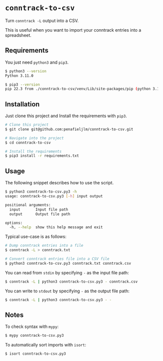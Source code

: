 # `conntrack-to-csv`

Turn `conntrack -L` output into a CSV.

This is useful when you want to import your conntrack entries into a spreadsheet.

## Requirements

You just need `python3` and `pip3`.

```sh
$ python3 --version
Python 3.11.0

$ pip3 --version
pip 22.3 from ./conntrack-to-csv/venv/Lib/site-packages/pip (python 3.11)
```

## Installation

Just clone this project and Install the requirements with `pip3`.

```sh
# Clone this project
$ git clone git@github.com:penafieljlm/conntrack-to-csv.git

# Navigate into the project
$ cd conntrack-to-csv

# Install the requirements
$ pip3 install -r requirements.txt
```

## Usage

The following snippet describes how to use the script.

```sh
$ python3 conntrack-to-csv.py3 -h
usage: conntrack-to-csv.py3 [-h] input output

positional arguments:
  input       Input file path
  output      Output file path

options:
  -h, --help  show this help message and exit
```

Typical use-case is as follows:

```sh
# Dump conntrack entries into a file
$ conntrack -L > conntrack.txt

# Convert conntrack entries file into a CSV file
$ python3 conntrack-to-csv.py3 conntrack.txt conntrack.csv
```

You can read from `stdin` by specifying `-` as the input file path:

```sh
$ conntrack -L | python3 conntrack-to-csv.py3 - conntrack.csv
```

You can write to `stdout` by specifying `-` as the output file path:

```sh
$ conntrack -L | python3 conntrack-to-csv.py3 - -
```

## Notes

To check syntax with `mypy`:

```sh
$ mypy conntrack-to-csv.py3
```

To automatically sort imports with `isort`:

```sh
$ isort conntrack-to-csv.py3
```
